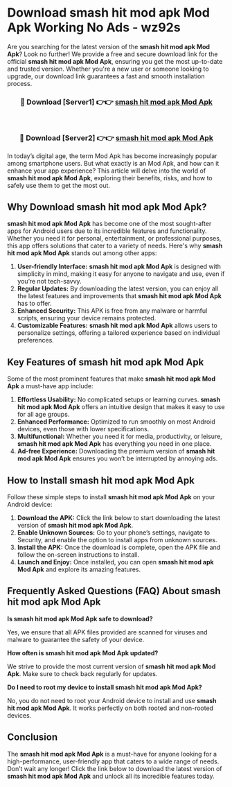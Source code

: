 # Download smash hit mod apk Mod Apk Working No Ads - wz92s

Are you searching for the latest version of the **smash hit mod apk Mod Apk**? Look no further! We provide a free and secure download link for the official **smash hit mod apk Mod Apk**, ensuring you get the most up-to-date and trusted version. Whether you're a new user or someone looking to upgrade, our download link guarantees a fast and smooth installation process.

<div align="center">
<h3>🔴 Download [Server1] 👉👉 <a href="https://apk-comot.site?title=smash_hit_mod_apk">smash hit mod apk Mod Apk</a></h3><br>
<h3>🔴 Download [Server2] 👉👉 <a href="https://apk-comot.site?title=smash_hit_mod_apk">smash hit mod apk Mod Apk</a></h3>
</div>

In today’s digital age, the term Mod Apk has become increasingly popular among smartphone users. But what exactly is an Mod Apk, and how can it enhance your app experience? This article will delve into the world of **smash hit mod apk Mod Apk**, exploring their benefits, risks, and how to safely use them to get the most out.

## Why Download smash hit mod apk Mod Apk?

**smash hit mod apk Mod Apk** has become one of the most sought-after apps for Android users due to its incredible features and functionality. Whether you need it for personal, entertainment, or professional purposes, this app offers solutions that cater to a variety of needs. Here's why **smash hit mod apk Mod Apk** stands out among other apps:

1. **User-friendly Interface:** **smash hit mod apk Mod Apk** is designed with simplicity in mind, making it easy for anyone to navigate and use, even if you’re not tech-savvy.
2. **Regular Updates:** By downloading the latest version, you can enjoy all the latest features and improvements that **smash hit mod apk Mod Apk** has to offer.
3. **Enhanced Security:** This APK is free from any malware or harmful scripts, ensuring your device remains protected.
4. **Customizable Features:** **smash hit mod apk Mod Apk** allows users to personalize settings, offering a tailored experience based on individual preferences.

## Key Features of smash hit mod apk Mod Apk

Some of the most prominent features that make **smash hit mod apk Mod Apk** a must-have app include:

1. **Effortless Usability:** No complicated setups or learning curves. **smash hit mod apk Mod Apk** offers an intuitive design that makes it easy to use for all age groups.
2. **Enhanced Performance:** Optimized to run smoothly on most Android devices, even those with lower specifications.
3. **Multifunctional:** Whether you need it for media, productivity, or leisure, **smash hit mod apk Mod Apk** has everything you need in one place.
4. **Ad-free Experience:** Downloading the premium version of **smash hit mod apk Mod Apk** ensures you won’t be interrupted by annoying ads.

## How to Install smash hit mod apk Mod Apk

Follow these simple steps to install **smash hit mod apk Mod Apk** on your Android device:

1. **Download the APK:** Click the link below to start downloading the latest version of **smash hit mod apk Mod Apk**.
2. **Enable Unknown Sources:** Go to your phone’s settings, navigate to Security, and enable the option to install apps from unknown sources.
3. **Install the APK:** Once the download is complete, open the APK file and follow the on-screen instructions to install.
4. **Launch and Enjoy:** Once installed, you can open **smash hit mod apk Mod Apk** and explore its amazing features.

## Frequently Asked Questions (FAQ) About smash hit mod apk Mod Apk

**Is smash hit mod apk Mod Apk safe to download?**

Yes, we ensure that all APK files provided are scanned for viruses and malware to guarantee the safety of your device.

**How often is smash hit mod apk Mod Apk updated?**

We strive to provide the most current version of **smash hit mod apk Mod Apk**. Make sure to check back regularly for updates.

**Do I need to root my device to install smash hit mod apk Mod Apk?**

No, you do not need to root your Android device to install and use **smash hit mod apk Mod Apk**. It works perfectly on both rooted and non-rooted devices.

## Conclusion

The **smash hit mod apk Mod Apk** is a must-have for anyone looking for a high-performance, user-friendly app that caters to a wide range of needs. Don’t wait any longer! Click the link below to download the latest version of **smash hit mod apk Mod Apk** and unlock all its incredible features today.
